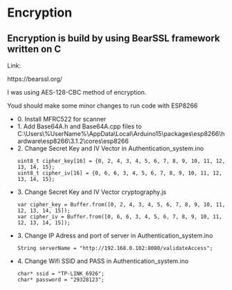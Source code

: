 # Encryption

## Encryption is build by using BearSSL framework written on C
<p>Link: </p>
<p>https://bearssl.org/ </p>

<p>I was using AES-128-CBC method of encryption.</p>

<p>Youd should make some minor changes to run code with ESP8266 </p>
<ul>

<li>0. Install MFRC522 for scanner </li>


<li>1. Add Base64A.h and Base64A.cpp files to C:\Users\%UserName%\AppData\Local\Arduino15\packages\esp8266\hardware\esp8266\3.1.2\cores\esp8266</li>
<li>2. Change Secret Key and IV Vector in Authentication_system.ino</li>

    uint8_t cipher_key[16] = {0, 2, 4, 3, 4, 5, 6, 7, 8, 9, 10, 11, 12, 13, 14, 15};
    uint8_t cipher_iv[16] = {0, 6, 6, 3, 4, 5, 6, 7, 8, 9, 10, 11, 12, 13, 14, 15};

<li>3. Change Secret Key and IV Vector cryptography.js</li>

    var cipher_key = Buffer.from([0, 2, 4, 3, 4, 5, 6, 7, 8, 9, 10, 11, 12, 13, 14, 15]);
    var cipher_iv = Buffer.from([0, 6, 6, 3, 4, 5, 6, 7, 8, 9, 10, 11, 12, 13, 14, 15]);

<li>3. Change IP Adress and port of server in Authentication_system.ino</li>

    String serverName = "http://192.168.0.102:8080/validateAccess";

<li>4. Change Wifi SSID and PASS in Authentication_system.ino</li>

    char* ssid = "TP-LINK_6926";
    char* password = "29328123";



</ul>

